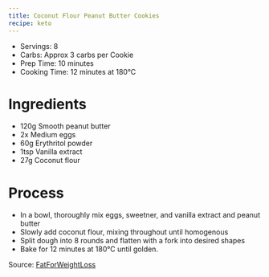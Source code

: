 ```yaml
---
title: Coconut Flour Peanut Butter Cookies
recipe: keto
---
```


* Servings: 8
* Carbs: Approx 3 carbs per Cookie
* Prep Time: 10 minutes
* Cooking Time: 12 minutes at 180&deg;C

# Ingredients
* 120g Smooth peanut butter
* 2x Medium eggs
* 60g Erythritol powder
* 1tsp Vanilla extract
* 27g Coconut flour

# Process
* In a bowl, thoroughly mix eggs, sweetner, and vanilla extract and peanut butter
* Slowly add coconut flour, mixing throughout until homogenous
* Split dough into 8 rounds and flatten with a fork into desired shapes
* Bake for 12 minutes at 180&deg;C until golden.

Source: [FatForWeightLoss](https://www.fatforweightloss.com.au/keto-chocolate-chip-cookies/)